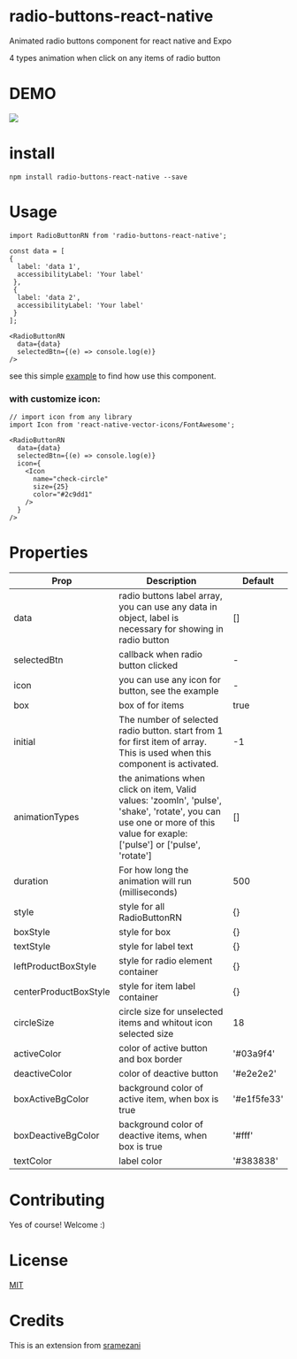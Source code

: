 # radio-buttons-react-native
Animated radio buttons component for react native and Expo

4 types animation when click on any items of radio button


# DEMO
![](https://user-images.githubusercontent.com/33284430/66270229-7ef73200-e883-11e9-98bf-4dddd01cd78c.gif)

# install
    npm install radio-buttons-react-native --save
    
# Usage
    import RadioButtonRN from 'radio-buttons-react-native';
    
    const data = [
    {
      label: 'data 1',
      accessibilityLabel: 'Your label'
     },
     {
      label: 'data 2',
      accessibilityLabel: 'Your label'
     }
    ];
    
    <RadioButtonRN
      data={data}
      selectedBtn={(e) => console.log(e)}
    />

see this simple [example](https://github.com/sramezani/radio-buttons-react-native/blob/master/example/index.js) to find how use this component.

<h3>with customize icon:</h3>

    // import icon from any library
    import Icon from 'react-native-vector-icons/FontAwesome';
    
    <RadioButtonRN
      data={data}
      selectedBtn={(e) => console.log(e)}
      icon={
        <Icon
          name="check-circle"
          size={25}
          color="#2c9dd1"
        />
      }
    />
    
    


# Properties

| Prop  | Description | Default |
| ------------- | ------------- | ------------- |
| data  | radio buttons label array, you can use any data in object, label is necessary for showing in radio button | [] |
| selectedBtn  | callback when radio button clicked | - |
| icon  | you can use any icon for button, see the example | - |
| box  | box of for items  | true |
| initial  | The number of selected radio button. start from 1 for first item of array. This is used when this component is activated. | -1 |
| animationTypes  | the animations when click on item, Valid values: 'zoomIn', 'pulse', 'shake', 'rotate', you can use one or more of this value for exaple: ['pulse'] or ['pulse', 'rotate']  | [] |
| duration  | For how long the animation will run (milliseconds) | 500 |
| style  | style for all RadioButtonRN  | {} |
| boxStyle  | style for box  | {} |
| textStyle  | style for label text  | {} |
| leftProductBoxStyle  | style for radio element container  | {} |
| centerProductBoxStyle  | style for item label container  | {} |
| circleSize  | circle size for unselected items and whitout icon selected size | 18 |
| activeColor  | color of active button and box border  | '#03a9f4' |
| deactiveColor  | color of deactive button  | '#e2e2e2' |
| boxActiveBgColor  | background color of active item, when box is true | '#e1f5fe33' |
| boxDeactiveBgColor  | background color of deactive items, when box is true  | '#fff' |
| textColor  | label color  | '#383838' |

# Contributing
Yes of course! Welcome :)

# License
[MIT](https://github.com/webuijorgeGL/radio-buttons-react-native-with-accessibility/blob/master/LICENSE)

# Credits
This is an extension from [sramezani](https://github.com/sramezani/radio-buttons-react-native)
